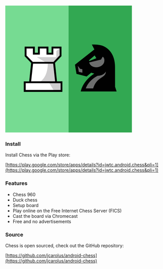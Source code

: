 
![Chess](./images/logo.svg)

### Install
Install Chess via the Play store:

[https://play.google.com/store/apps/details?id=jwtc.android.chess&pli=1](https://play.google.com/store/apps/details?id=jwtc.android.chess&pli=1)


### Features

- Chess 960
- Duck chess
- Setup board
- Play online on the Free Internet Chess Server (FICS)
- Cast the board via Chromecast
- Free and no advertisements

### Source

Chess is open sourced, check out the GitHub repository:

[https://github.com/jcarolus/android-chess](https://github.com/jcarolus/android-chess)
